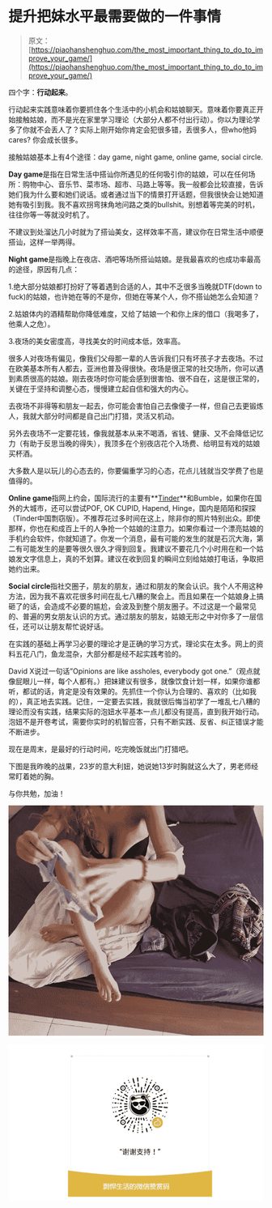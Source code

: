 # 提升把妹水平最需要做的一件事情

> 原文：[https://piaohanshenghuo.com/the_most_important_thing_to_do_to_improve_your_game/](https://piaohanshenghuo.com/the_most_important_thing_to_do_to_improve_your_game/)

四个字：**行动起来**。

行动起来实践意味着你要抓住各个生活中的小机会和姑娘聊天。意味着你要真正开始接触姑娘，而不是光在家里学习理论（大部分人都不付出行动）。你以为理论学多了你就不会丢人了？实际上刚开始你肯定会犯很多错，丢很多人，但who他妈cares? 你会成长很多。

接触姑娘基本上有4个途径：day game, night game, online game, social circle.

**Day game**是指在日常生活中搭讪你所遇见的任何吸引你的姑娘，可以在任何场所：购物中心、音乐节、菜市场、超市、马路上等等。我一般都会比较直接，告诉她们我为什么要和她们说话。或者通过当下的情景打开话题，但我很快会让她知道她有吸引到我。我不喜欢拐弯抹角地问路之类的bullshit。别想着等完美的时机，往往你等一等就没时机了。

不建议到处溜达几小时就为了搭讪美女，这样效率不高，建议你在日常生活中顺便搭讪，这样一举两得。

**Night game**是指晚上在夜店、酒吧等场所搭讪姑娘。是我最喜欢的也成功率最高的途径，原因有几点：

1.绝大部分姑娘都打扮好了等着遇到合适的人，其中不乏很多当晚就DTF(down to fuck)的姑娘，也许她在等的不是你，但她在等某个人，你不搭讪她怎么会知道？

2.姑娘体内的酒精帮助你降低难度，又给了姑娘一个和你上床的借口（我喝多了，他乘人之危）。

3.夜场的美女密度高，寻找美女的时间成本低，效率高。

很多人对夜场有偏见，像我们父母那一辈的人告诉我们只有坏孩子才去夜场。不过在欧美基本所有人都去，亚洲也普及得很快。夜场是很正常的社交场所，你可以遇到素质很高的姑娘。刚去夜场时你可能会感到很害怕、很不自在，这是很正常的，关键在于坚持和调整心态，慢慢建立起自信和强大的内心。

去夜场不非得等和朋友一起去，你可能会害怕自己去像傻子一样，但自己去更锻炼人，我就大部分时间都是自己出门打猎，灵活又机动。

另外去夜场不一定要花钱，像我就基本从来不喝酒，省钱、健康、又不会降低记忆力（有助于反思当晚的得失），我顶多在个别夜店花个入场费、给明显有戏的姑娘买杯酒。

大多数人是以玩儿的心态去的，你要偏重学习的心态，花点儿钱就当交学费了也是值得的。

**Online game**指网上约会，国际流行的主要有**[Tinder](https://www.piaohanshenghuo.com/tinder_guide/)**和Bumble，如果你在国外的大城市，还可以尝试POF, OK CUPID, Hapend, Hinge，国内是陌陌和探探（Tinder中国剽窃版）。不推荐花过多时间在这上，除非你的照片特别出众。即使那样，你也在和成百上千的人争抢一个姑娘的注意力。如果你看过一个漂亮姑娘的手机约会软件，你就知道了。你发一个消息，最有可能的发生的就是石沉大海，第二有可能发生的是要等很久很久才得到回复。我建议不要花几个小时用在和一个姑娘发文字信息上，真的不划算。建议在收到回复的瞬间立刻给姑娘打电话，争取把她约出来。

**Social circle**指社交圈子，朋友的朋友，通过和朋友的聚会认识。我个人不用这种方法，因为我不喜欢花很多时间在乱七八糟的聚会上。而且如果在一个姑娘身上搞砸了的话，会造成不必要的尴尬，会波及到整个朋友圈子。不过这是一个最常见的、普遍的男女朋友认识的方式。通过朋友的朋友，姑娘无形之中对你多了一层信任，还可以让朋友帮忙说好话。

在实践的基础上再学习必要的理论才是正确的学习方式，理论实在太多。网上的资料五花八门，鱼龙混杂，大部分都是经不起实践考验的。

David X说过一句话”Opinions are like assholes, everybody got one.”（观点就像屁眼儿一样，每个人都有。）把妹建议有很多，就像饮食计划一样，如果你谁都听，都试的话，肯定是没有效果的。先抓住一个你认为合理的、喜欢的（比如我的），真正地去实践。记住，一定要去实践，我就很后悔当初学了一堆乱七八糟的理论而没有实践，结果实际的泡妞水平基本一点儿都没有提高，直到我开始行动。泡妞不是开卷考试，需要你实时的机智应答，只有不断实践、反省、纠正错误才能不断进步。

现在是周末，是最好的行动时间，吃完晚饭就出门打猎吧。

下图是我昨晚的战果，23岁的意大利妞，她说她13岁时胸就这么大了，男老师经常盯着她的胸。

与你共勉，加油！

![](img/0772258677dc6baebe1803afa64f845f.png)



![](img/253ab21a9c1e16853784357fbee5c563.png)

